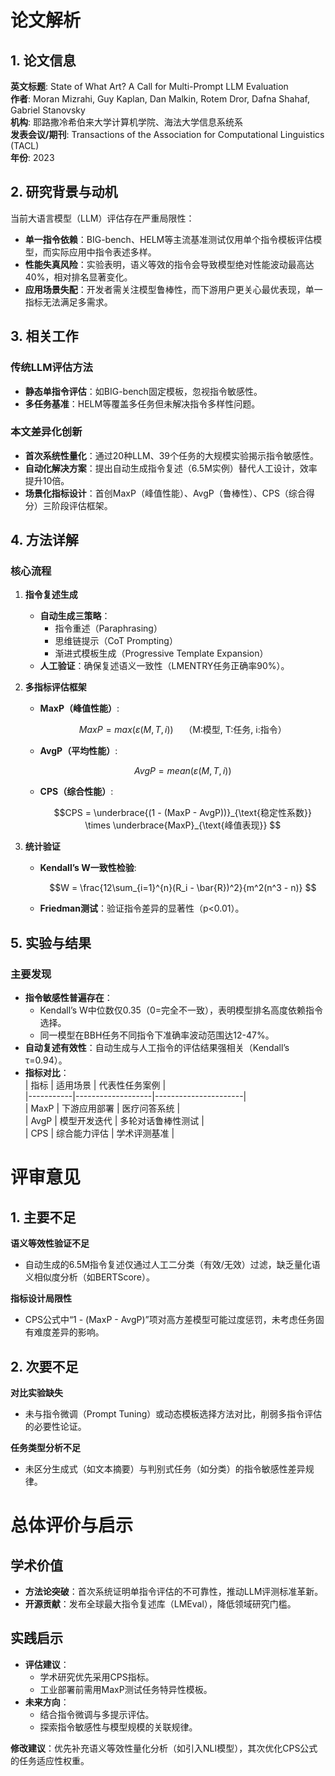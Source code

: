 # 论文解析  

## 1. 论文信息  
**英文标题**: State of What Art? A Call for Multi-Prompt LLM Evaluation  
**作者**: Moran Mizrahi, Guy Kaplan, Dan Malkin, Rotem Dror, Dafna Shahaf, Gabriel Stanovsky  
**机构**: 耶路撒冷希伯来大学计算机学院、海法大学信息系统系  
**发表会议/期刊**: Transactions of the Association for Computational Linguistics (TACL)  
**年份**: 2023  

## 2. 研究背景与动机  
当前大语言模型（LLM）评估存在严重局限性：  
- **单一指令依赖**：BIG-bench、HELM等主流基准测试仅用单个指令模板评估模型，而实际应用中指令表述多样。  
- **性能失真风险**：实验表明，语义等效的指令会导致模型绝对性能波动最高达40%，相对排名显著变化。  
- **应用场景失配**：开发者需关注模型鲁棒性，而下游用户更关心最优表现，单一指标无法满足多需求。  

## 3. 相关工作  
### 传统LLM评估方法  
- **静态单指令评估**：如BIG-bench固定模板，忽视指令敏感性。  
- **多任务基准**：HELM等覆盖多任务但未解决指令多样性问题。  
### 本文差异化创新  
- **首次系统性量化**：通过20种LLM、39个任务的大规模实验揭示指令敏感性。  
- **自动化解决方案**：提出自动生成指令复述（6.5M实例）替代人工设计，效率提升10倍。  
- **场景化指标设计**：首创MaxP（峰值性能）、AvgP（鲁棒性）、CPS（综合得分）三阶段评估框架。  

## 4. 方法详解  
### 核心流程  
1. **指令复述生成**  
   - **自动生成三策略**：  
     - 指令重述（Paraphrasing）  
     - 思维链提示（CoT Prompting）  
     - 渐进式模板生成（Progressive Template Expansion）  
   - **人工验证**：确保复述语义一致性（LMENTRY任务正确率90%）。  

2. **多指标评估框架**  
   - **MaxP（峰值性能）**:  
     ```math  
     MaxP = max(ε(M, T, i)) \quad \text{（M:模型, T:任务, i:指令）}  
     ```  
   - **AvgP（平均性能）**:  
     ```math  
     AvgP = mean(ε(M, T, i))  
     ```  
   - **CPS（综合性能）**:  
     ```math  
     CPS = \underbrace{(1 - (MaxP - AvgP))}_{\text{稳定性系数}} \times \underbrace{MaxP}_{\text{峰值表现}}  
     ```  

3. **统计验证**  
   - **Kendall’s W一致性检验**:  
     ```math  
     W = \frac{12\sum_{i=1}^{n}(R_i - \bar{R})^2}{m^2(n^3 - n)}  
     ```  
   - **Friedman测试**：验证指令差异的显著性（p<0.01）。  

## 5. 实验与结果  
### 主要发现  
- **指令敏感性普遍存在**：  
  - Kendall’s W中位数仅0.35（0=完全不一致），表明模型排名高度依赖指令选择。  
  - 同一模型在BBH任务不同指令下准确率波动范围达12-47%。  
- **自动复述有效性**：自动生成与人工指令的评估结果强相关（Kendall’s τ=0.94）。  
- **指标对比**：  
  | 指标      | 适用场景          | 代表性任务案例       |  
  |-----------|-------------------|----------------------|  
  | MaxP      | 下游应用部署      | 医疗问答系统         |  
  | AvgP      | 模型开发迭代      | 多轮对话鲁棒性测试   |  
  | CPS       | 综合能力评估      | 学术评测基准         |  

# 评审意见  

## 1. 主要不足  
**语义等效性验证不足**  
- 自动生成的6.5M指令复述仅通过人工二分类（有效/无效）过滤，缺乏量化语义相似度分析（如BERTScore）。  

**指标设计局限性**  
- CPS公式中“1 - (MaxP - AvgP)”项对高方差模型可能过度惩罚，未考虑任务固有难度差异的影响。  

## 2. 次要不足  
**对比实验缺失**  
- 未与指令微调（Prompt Tuning）或动态模板选择方法对比，削弱多指令评估的必要性论证。  

**任务类型分析不足**  
- 未区分生成式（如文本摘要）与判别式任务（如分类）的指令敏感性差异规律。  

# 总体评价与启示  

## 学术价值  
- **方法论突破**：首次系统证明单指令评估的不可靠性，推动LLM评测标准革新。  
- **开源贡献**：发布全球最大指令复述库（LMEval），降低领域研究门槛。  

## 实践启示  
- **评估建议**：  
  - 学术研究优先采用CPS指标。  
  - 工业部署前需用MaxP测试任务特异性模板。  
- **未来方向**：  
  - 结合指令微调与多提示评估。  
  - 探索指令敏感性与模型规模的关联规律。  

**修改建议**：优先补充语义等效性量化分析（如引入NLI模型），其次优化CPS公式的任务适应性权重。